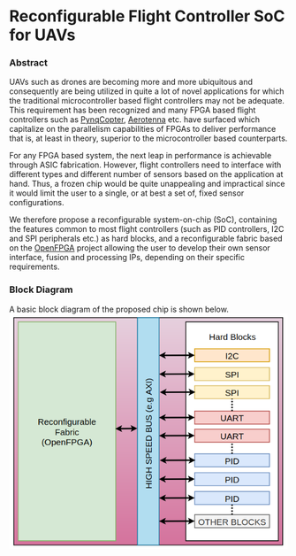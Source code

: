 # Reconfigurable Flight Controller SoC for UAVs
### Abstract
UAVs such as drones are becoming more and more ubiquitous and consequently are being utilized in quite a lot of novel applications for which the traditional microcontroller based flight controllers may not be adequate. This requirement has been recognized and many FPGA based flight controllers such as [PynqCopter](https://github.com/UCSD-E4E/pynq-copter), [Aerotenna](https://aerotenna.com/ocpoc-cyclone/) etc. have surfaced which capitalize on the parallelism capabilities of FPGAs to deliver performance that is, at least in theory, superior to the microcontroller based counterparts.

For any FPGA based system, the next leap in performance is achievable through ASIC fabrication. However, flight controllers need to interface with different types and different number of sensors based on the application at hand. Thus, a frozen chip would be quite unappealing and impractical since it would limit the user to a single, or at best a set of, fixed sensor configurations.

We therefore propose a reconfigurable system-on-chip (SoC), containing the features common to most flight controllers (such as PID controllers, I2C and SPI peripherals etc.) as hard blocks, and a reconfigurable fabric based on the [OpenFPGA](https://github.com/lnis-uofu/OpenFPGA) project allowing the user to develop their own sensor interface, fusion and processing IPs, depending on their specific requirements.
### Block Diagram
A basic block diagram of the proposed chip is shown below.
![alt text](https://raw.githubusercontent.com/Muhammad-Ahmed-Mansoor/flight_controller_chip/main/Block%20Diagram/Block%20Diagram.png)
